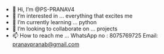 - 👋 Hi, I’m @PS-PRANAV4
- 👀 I’m interested in ... everything that excites me
- 🌱 I’m currently learning ... python
- 💞️ I’m looking to collaborate on ... projects
- 📫 How to reach me ... WhatsApp no : 8075769725 Email: pranavpranab@gmail.com

<!---
PS-PRANAV4/PS-PRANAV4 is a ✨ special ✨ repository because its `README.md` (this file) appears on your GitHub profile.
You can click the Preview link to take a look at your changes.
--->
